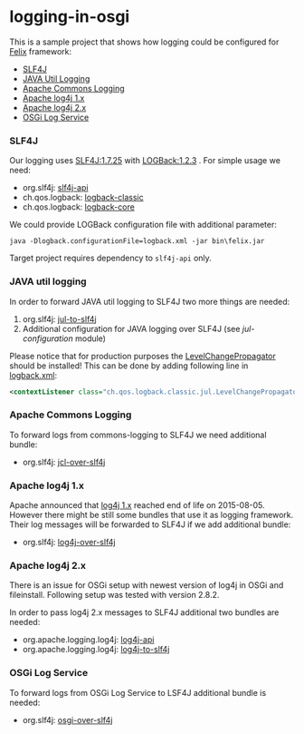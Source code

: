 logging-in-osgi
===============

This is a sample project that shows how logging could be configured for [Felix] framework:

* [SLF4J](#slf4j)
* [JAVA Util Logging](#java-util-logging)
* [Apache Commons Logging](#apache-commons-logging)
* [Apache log4j 1.x](#apache-log4j-1.x)
* [Apache log4j 2.x](#apache-log4j-2.x)
* [OSGi Log Service](#osgi-log-service)

### SLF4J

Our logging uses [SLF4J:1.7.25][SLF4J] with [LOGBack:1.2.3][LOGBack] . For simple usage we need:

* org.slf4j: [slf4j-api](https://mvnrepository.com/artifact/org.slf4j/slf4j-api/1.7.25)
* ch.qos.logback: [logback-classic](https://mvnrepository.com/artifact/ch.qos.logback/logback-classic/1.2.3)
* ch.qos.logback: [logback-core](https://mvnrepository.com/artifact/ch.qos.logback/logback-core/1.2.3)

We could provide LOGBack configuration file with additional parameter:

```commandline
java -Dlogback.configurationFile=logback.xml -jar bin\felix.jar
```

Target project requires dependency to `slf4j-api` only.

### JAVA util logging

In order to forward JAVA util logging to SLF4J two more things are needed:

1. org.slf4j: [jul-to-slf4j](https://mvnrepository.com/artifact/org.slf4j/jul-to-slf4j/1.7.25)
2. Additional configuration for JAVA logging over SLF4J (see *jul-configuration* module)

Please notice that for production purposes the [LevelChangePropagator][jul-to-slf4j] should be installed!
This can be done by adding following line in [logback.xml][logback.xml-for-jul]:

```xml
<contextListener class="ch.qos.logback.classic.jul.LevelChangePropagator"/>
```

### Apache Commons Logging

To forward logs from commons-logging to SLF4J we need additional bundle:

* org.slf4j: [jcl-over-slf4j](https://mvnrepository.com/artifact/org.slf4j/jcl-over-slf4j/1.7.25)

### Apache log4j 1.x

Apache announced that [log4j 1.x][log4j-1.x] reached end of life on 2015-08-05.
However there might be still some bundles that use it as logging framework.
Their log messages will be forwarded to SLF4J if we add additional bundle:

* org.slf4j: [log4j-over-slf4j](https://mvnrepository.com/artifact/org.slf4j/log4j-over-slf4j/1.7.25)

### Apache log4j 2.x

There is an issue for OSGi setup with newest version of log4j in OSGi and fileinstall.
Following setup was tested with version 2.8.2.

In order to pass log4j 2.x messages to SLF4J additional two bundles are needed:

* org.apache.logging.log4j: [log4j-api](https://mvnrepository.com/artifact/org.apache.logging.log4j/log4j-api/2.8.2)
* org.apache.logging.log4j: [log4j-to-slf4j](https://mvnrepository.com/artifact/org.apache.logging.log4j/log4j-to-slf4j/2.8.2)

### OSGi Log Service

To forward logs from OSGi Log Service to LSF4J additional bundle is needed:

* org.slf4j: [osgi-over-slf4j](https://mvnrepository.com/artifact/org.slf4j/osgi-over-slf4j/1.7.25)



[Felix]: http://felix.apache.org/downloads.cgi
[SLF4J]: https://www.slf4j.org/
[LOGBack]: https://logback.qos.ch/
[jul-to-slf4j]: https://www.slf4j.org/legacy.html#jul-to-slf4j
[logback.xml-for-jul]: https://github.com/wiiitek/logging-in-osgi/tree/master/samples/samples-jul/src/main/resources/logback.xml#L4
[log4j-1.x]: https://logging.apache.org/log4j/1.2/
